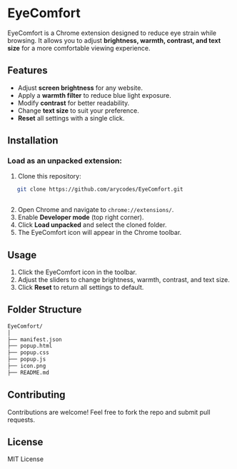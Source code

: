 # EyeComfort

EyeComfort is a Chrome extension designed to reduce eye strain while browsing. It allows you to adjust **brightness, warmth, contrast, and text size** for a more comfortable viewing experience.

## Features

* Adjust **screen brightness** for any website.
* Apply a **warmth filter** to reduce blue light exposure.
* Modify **contrast** for better readability.
* Change **text size** to suit your preference.
* **Reset** all settings with a single click.

## Installation

### Load as an unpacked extension:

1. Clone this repository:
```bash
   git clone https://github.com/arycodes/EyeComfort.git
   
```
2. Open Chrome and navigate to `chrome://extensions/`.
3. Enable **Developer mode** (top right corner).
4. Click **Load unpacked** and select the cloned folder.
5. The EyeComfort icon will appear in the Chrome toolbar.

## Usage
1. Click the EyeComfort icon in the toolbar.
2. Adjust the sliders to change brightness, warmth, contrast, and text size.
3. Click **Reset** to return all settings to default.

## Folder Structure

```bash
EyeComfort/
│
├── manifest.json
├── popup.html
├── popup.css
├── popup.js
├── icon.png
├── README.md
```

## Contributing

Contributions are welcome! Feel free to fork the repo and submit pull requests.

## License

MIT License
